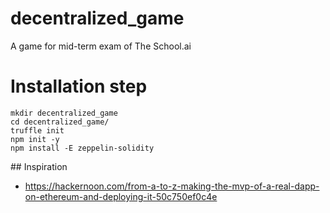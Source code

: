 # decentralized_game
A game for mid-term exam of The School.ai

# Installation step
```
mkdir decentralized_game
cd decentralized_game/
truffle init
npm init -y
npm install -E zeppelin-solidity
```
## Inspiration
- https://hackernoon.com/from-a-to-z-making-the-mvp-of-a-real-dapp-on-ethereum-and-deploying-it-50c750ef0c4e
